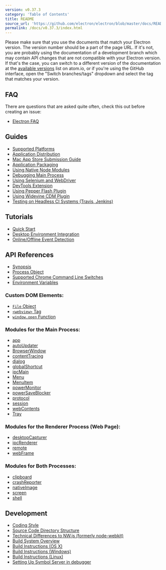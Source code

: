 ```yaml
---
version: v0.37.3
category: 'Table of Contents'
title: README
source_url: 'https://github.com/electron/electron/blob/master/docs/README.md'
permalink: /docs/v0.37.3/index.html
---
```


Please make sure that you use the documents that match your Electron version.
The version number should be a part of the page URL. If it's not, you are
probably using the documentation of a development branch which may contain API
changes that are not compatible with your Electron version. If that's the case,
you can switch to a different version of the documentation at the
[available versions](http://electron.atom.io/docs/) list on atom.io, or if
you're using the GitHub interface, open the "Switch branches/tags" dropdown and
select the tag that matches your version.

## FAQ

There are questions that are asked quite often, check this out before creating
an issue:

* [Electron FAQ](faq/electron-faq)

## Guides

* [Supported Platforms](tutorial/supported-platforms)
* [Application Distribution](tutorial/application-distribution)
* [Mac App Store Submission Guide](tutorial/mac-app-store-submission-guide)
* [Application Packaging](tutorial/application-packaging)
* [Using Native Node Modules](tutorial/using-native-node-modules)
* [Debugging Main Process](tutorial/debugging-main-process)
* [Using Selenium and WebDriver](tutorial/using-selenium-and-webdriver)
* [DevTools Extension](tutorial/devtools-extension)
* [Using Pepper Flash Plugin](tutorial/using-pepper-flash-plugin)
* [Using Widevine CDM Plugin](tutorial/using-widevine-cdm-plugin)
* [Testing on Headless CI Systems (Travis, Jenkins)](tutorial/testing-on-headless-ci)

## Tutorials

* [Quick Start](tutorial/quick-start)
* [Desktop Environment Integration](tutorial/desktop-environment-integration)
* [Online/Offline Event Detection](tutorial/online-offline-events)

## API References

* [Synopsis](api/synopsis)
* [Process Object](api/process)
* [Supported Chrome Command Line Switches](api/chrome-command-line-switches)
* [Environment Variables](api/environment-variables)

### Custom DOM Elements:

* [`File` Object](api/file-object)
* [`<webview>` Tag](api/web-view-tag)
* [`window.open` Function](api/window-open)

### Modules for the Main Process:

* [app](api/app)
* [autoUpdater](api/auto-updater)
* [BrowserWindow](api/browser-window)
* [contentTracing](api/content-tracing)
* [dialog](api/dialog)
* [globalShortcut](api/global-shortcut)
* [ipcMain](api/ipc-main)
* [Menu](api/menu)
* [MenuItem](api/menu-item)
* [powerMonitor](api/power-monitor)
* [powerSaveBlocker](api/power-save-blocker)
* [protocol](api/protocol)
* [session](api/session)
* [webContents](api/web-contents)
* [Tray](api/tray)

### Modules for the Renderer Process (Web Page):

* [desktopCapturer](api/desktop-capturer)
* [ipcRenderer](api/ipc-renderer)
* [remote](api/remote)
* [webFrame](api/web-frame)

### Modules for Both Processes:

* [clipboard](api/clipboard)
* [crashReporter](api/crash-reporter)
* [nativeImage](api/native-image)
* [screen](api/screen)
* [shell](api/shell)

## Development

* [Coding Style](development/coding-style)
* [Source Code Directory Structure](development/source-code-directory-structure)
* [Technical Differences to NW.js (formerly node-webkit)](development/atom-shell-vs-node-webkit)
* [Build System Overview](development/build-system-overview)
* [Build Instructions (OS X)](development/build-instructions-osx)
* [Build Instructions (Windows)](development/build-instructions-windows)
* [Build Instructions (Linux)](development/build-instructions-linux)
* [Setting Up Symbol Server in debugger](development/setting-up-symbol-server)
